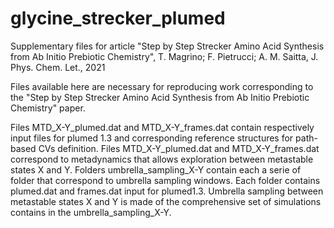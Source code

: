 # glycine_strecker_plumed
Supplementary files for article "Step by Step Strecker Amino Acid Synthesis from Ab Initio Prebiotic Chemistry", T. Magrino; F. Pietrucci; A. M. Saitta, J. Phys. Chem. Let., 2021

Files available here are necessary for reproducing work corresponding to the "Step by Step Strecker Amino Acid Synthesis from Ab Initio Prebiotic Chemistry" paper.

Files MTD_X-Y_plumed.dat and  MTD_X-Y_frames.dat contain respectively input files for plumed 1.3 and corresponding reference structures for path-based CVs definition.
Files MTD_X-Y_plumed.dat and  MTD_X-Y_frames.dat correspond to metadynamics that allows exploration between metastable states X and Y.
Folders umbrella_sampling_X-Y contain each a serie of folder that correspond to umbrella sampling windows. Each folder contains plumed.dat and frames.dat input for plumed1.3.
Umbrella sampling between metastable states X and Y is made of the comprehensive set of simulations contains in the umbrella_sampling_X-Y.
